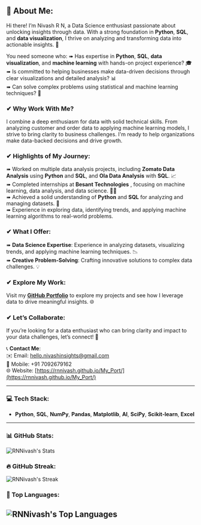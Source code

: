 
## 💫 About Me:
Hi there! I’m Nivash R N, a Data Science enthusiast passionate about unlocking insights through data. With a strong foundation in **Python**, **SQL**, and **data visualization**, I thrive on analyzing and transforming data into actionable insights. 🌟

You need someone who:
➠ Has expertise in **Python**, **SQL**, **data visualization**, and **machine learning** with hands-on project experience? 🎓  
➠ Is committed to helping businesses make data-driven decisions through clear visualizations and detailed analysis? 📊  
➠ Can solve complex problems using statistical and machine learning techniques? 🧠

### ✔ Why Work With Me?
I combine a deep enthusiasm for data with solid technical skills. From analyzing customer and order data to applying machine learning models, I strive to bring clarity to business challenges. I'm ready to help organizations make data-backed decisions and drive growth.

### ✔ Highlights of My Journey:
➠ Worked on multiple data analysis projects, including **Zomato Data Analysis** using **Python** and **SQL**, and **Ola Data Analysis** with **SQL**. 📈  
➠ Completed internships at **Besant Technologies** , focusing on machine learning, data analysis, and data science. 🧑‍💻  
➠ Achieved a solid understanding of **Python** and **SQL** for analyzing and managing datasets. 🔎  
➠ Experience in exploring data, identifying trends, and applying machine learning algorithms to real-world problems.

### ✔ What I Offer:
➠ **Data Science Expertise**: Experience in analyzing datasets, visualizing trends, and applying machine learning techniques. 📉  
➠ **Creative Problem-Solving**: Crafting innovative solutions to complex data challenges. 💡

### ✔ Explore My Work:
Visit my **[GitHub Portfolio](https://github.com/RNNivash)** to explore my projects and see how I leverage data to drive meaningful insights. 🌐

### ✔ Let’s Collaborate:
If you’re looking for a data enthusiast who can bring clarity and impact to your data challenges, let’s connect! 🤝

📞 **Contact Me**:  
✉️ Email: hello.nivashinsights@gmail.com  
📱 Mobile: +91 7092679162  
🌐 Website: [https://rnnivash.github.io/My_Port/](https://rnnivash.github.io/My_Port/)

---

### 💻 Tech Stack:
- **Python**, **SQL**, **NumPy**, **Pandas**, **Matplotlib**, **AI**, **SciPy**, **Scikit-learn**, **Excel**

---

### 📊 GitHub Stats:

![RNNivash's Stats](https://github-readme-stats.vercel.app/api?username=RNNivash&theme=vue-dark&show_icons=true&hide_border=true&count_private=true)

### 🔥 GitHub Streak:
![RNNivash's Streak](https://github-readme-streak-stats.herokuapp.com/?user=RNNivash&theme=vue-dark&hide_border=true)

### 💬 Top Languages:
![RNNivash's Top Languages](https://github-readme-stats.vercel.app/api/top-langs/?username=RNNivash&theme=vue-dark&show_icons=true&hide_border=true&layout=compact)
---

